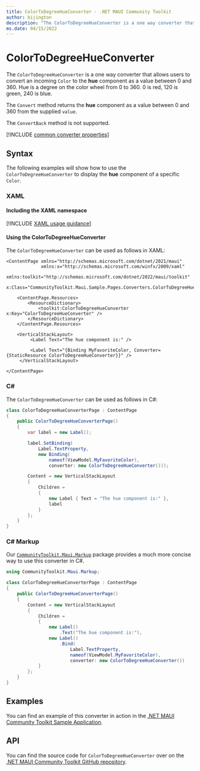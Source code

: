 ```yaml
---
title: ColorToDegreeHueConverter - .NET MAUI Community Toolkit
author: bijington
description: "The ColorToDegreeHueConverter is a one way converter that allows users to convert an incoming Color to the hue component as a value between 0 and 360."
ms.date: 04/15/2022
---
```


# ColorToDegreeHueConverter

The `ColorToDegreeHueConverter` is a one way converter that allows users to convert an incoming `Color` to the **hue** component as a value between 0 and 360. Hue is a degree on the color wheel from 0 to 360. 0 is red, 120 is green, 240 is blue.

The `Convert` method returns the **hue** component as a value between 0 and 360 from the supplied `value`.

The `ConvertBack` method is not supported.

[!INCLUDE [common converter properties](../includes/communitytoolkit-converter.md)]

## Syntax

The following examples will show how to use the `ColorToDegreeHueConverter` to display the **hue** component of a specific `Color`.

### XAML

#### Including the XAML namespace

[!INCLUDE [XAML usage guidance](../includes/xaml-usage.md)]

#### Using the ColorToDegreeHueConverter

The `ColorToDegreeHueConverter` can be used as follows in XAML:

```xaml
<ContentPage xmlns="http://schemas.microsoft.com/dotnet/2021/maui"
             xmlns:x="http://schemas.microsoft.com/winfx/2009/xaml"
             xmlns:toolkit="http://schemas.microsoft.com/dotnet/2022/maui/toolkit"
             x:Class="CommunityToolkit.Maui.Sample.Pages.Converters.ColorToDegreeHueConverterPage">

    <ContentPage.Resources>
        <ResourceDictionary>
            <toolkit:ColorToDegreeHueConverter x:Key="ColorToDegreeHueConverter" />
        </ResourceDictionary>
    </ContentPage.Resources>

    <VerticalStackLayout>
         <Label Text="The hue component is:" />

         <Label Text="{Binding MyFavoriteColor, Converter={StaticResource ColorToDegreeHueConverter}}" />
     </VerticalStackLayout>

</ContentPage>
```

### C#

The `ColorToDegreeHueConverter` can be used as follows in C#:

```csharp
class ColorToDegreeHueConverterPage : ContentPage
{
    public ColorToDegreeHueConverterPage()
    {
        var label = new Label();

 		label.SetBinding(
 			Label.TextProperty,
 			new Binding(
 				nameof(ViewModel.MyFavoriteColor),
 				converter: new ColorToDegreeHueConverter()));

 		Content = new VerticalStackLayout
 		{
 			Children =
 			{
 				new Label { Text = "The hue component is:" },
 				label
 			}
 		};
    }
}
```

### C# Markup

Our [`CommunityToolkit.Maui.Markup`](../markup/markup.md) package provides a much more concise way to use this converter in C#.

```csharp
using CommunityToolkit.Maui.Markup;

class ColorToDegreeHueConverterPage : ContentPage
{
    public ColorToDegreeHueConverterPage()
    {
        Content = new VerticalStackLayout
        {
            Children =
            {
                new Label()
                    .Text("The hue component is:"),
                new Label()
                    .Bind(
                        Label.TextProperty,
                        nameof(ViewModel.MyFavoriteColor),
                        converter: new ColorToDegreeHueConverter())
            }
        };
    }
}
```

## Examples

You can find an example of this converter in action in the [.NET MAUI Community Toolkit Sample Application](https://github.com/CommunityToolkit/Maui/blob/main/samples/CommunityToolkit.Maui.Sample/Pages/Converters/ColorsConverterPage.xaml).

## API

You can find the source code for `ColorToDegreeHueConverter` over on the [.NET MAUI Community Toolkit GitHub repository](https://github.com/CommunityToolkit/Maui/blob/main/src/CommunityToolkit.Maui/Converters/ColorToComponentConverter.shared.cs).
